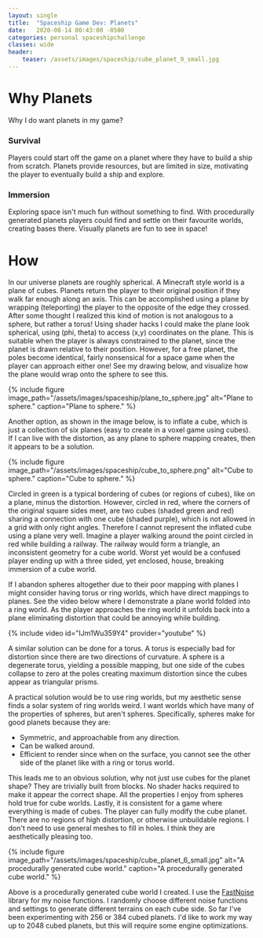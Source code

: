 ```yaml
---
layout: single
title:  "Spaceship Game Dev: Planets"
date:   2020-08-14 00:43:00 -0500
categories: personal spaceshipchallenge
classes: wide
header:
    teaser: /assets/images/spaceship/cube_planet_9_small.jpg
---
```


# Why Planets
Why I do want planets in my game?
### Survival
Players could start off the game on a planet where they have to build a ship from scratch. Planets provide resources, but are limited in size, motivating the player to eventually build a ship and explore.

### Immersion
Exploring space isn't much fun without something to find. With procedurally generated planets players could find and settle on their favourite worlds, creating bases there. Visually planets are fun to see in space!

# How
In our universe planets are roughly spherical. A Minecraft style world is a plane of cubes. Planets return the player to their original position if they walk far enough along an axis. This can be accomplished using a plane by wrapping (teleporting) the player to the opposite of the edge they crossed. After some thought I realized this kind of motion is not analogous to a sphere, but rather a torus! Using shader hacks I could make the plane look spherical, using (phi, theta) to access (x,y) coordinates on the plane. This is suitable when the player is always constrained to the planet, since the planet is drawn relative to their position. However, for a free planet, the poles become identical, fairly nonsensical for a space game when the player can approach either one! See my drawing below, and visualize how the plane would wrap onto the sphere to see this.

{% include figure image_path="/assets/images/spaceship/plane_to_sphere.jpg" alt="Plane to sphere." caption="Plane to sphere." %}

Another option, as shown in the image below, is to inflate a cube, which is just a collection of six planes (easy to create in a voxel game using cubes). If I can live with the distortion, as any plane to sphere mapping creates, then it appears to be a solution. 

{% include figure image_path="/assets/images/spaceship/cube_to_sphere.png" alt="Cube to sphere." caption="Cube to sphere." %}

Circled in green is a typical bordering of cubes (or regions of cubes), like on a plane, minus the distortion. However, circled in red, where the corners of the original square sides meet, are two cubes (shaded green and red) sharing a connection with one cube (shaded purple), which is not allowed in a grid with only right angles. Therefore I cannot represent the inflated cube using a plane very well. Imagine a player walking around the point circled in red while building a railway. The railway would form a triangle, an inconsistent geometry for a cube world. Worst yet would be a confused player ending up with a three sided, yet enclosed, house, breaking immersion of a cube world.

If I abandon spheres altogether due to their poor mapping with planes I might consider having torus or ring worlds, which have direct mappings to planes. See the video below where I demonstrate a plane world folded into a ring world. As the player approaches the ring world it unfolds back into a plane eliminating distortion that could be annoying while building.

{% include video id="IJm1Wu359Y4" provider="youtube" %}

A similar solution can be done for a torus. A torus is especially bad for distortion since there are two directions of curvature. A sphere is a degenerate torus, yielding a possible mapping, but one side of the cubes collapse to zero at the poles creating maximum distortion since the cubes appear as triangular prisms.

A practical solution would be to use ring worlds, but my aesthetic sense finds a solar system of ring worlds weird. I want worlds which have many of the properties of spheres, but aren't spheres. Specifically, spheres make for good planets because they are:
* Symmetric, and approachable from any direction.
* Can be walked around.
* Efficient to render since when on the surface, you cannot see the other side of the planet like with a ring or torus world.

This leads me to an obvious solution, why not just use cubes for the planet shape? They are trivially built from blocks. No shader hacks required to make it appear the correct shape. All the properties I enjoy from spheres hold true for cube worlds. Lastly, it is consistent for a game where everything is made of cubes. The player can fully modify the cube planet. There are no regions of high distortion, or otherwise unbuildable regions. I don't need to use general meshes to fill in holes. I think they are aesthetically pleasing too.

{% include figure image_path="/assets/images/spaceship/cube_planet_6_small.jpg" alt="A procedurally generated cube world." caption="A procedurally generated cube world." %}

Above is a procedurally generated cube world I created. I use the [FastNoise](https://github.com/Auburn/FastNoise) library for my noise functions. I randomly choose different noise functions and settings to generate different terrains on each cube side. So far I've been experimenting with 256 or 384 cubed planets. I'd like to work my way up to 2048 cubed planets, but this will require some engine optimizations.
